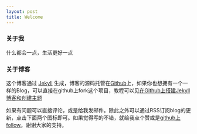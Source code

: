 ```yaml
---
layout: post
title: Welcome
---
```

### 关于我

什么都会一点，生活更好一点

### 关于博客

这个博客通过 [Jekyll](http://jekyllrb.com/) 生成，博客的源码托管在[Github](https://github.com/zYeoman/zYeoman.github.io)上，如果你也想拥有一个一样的Blog，可以直接在github上fork这个项目，教程可以见[在Github上搭建Jekyll博客和创建主题](http://liuyanwei.jumppo.com/2014/02/12/how-to-deploy-a-blog-on-github-by-jekyll.html)


如果有问题可以直接评论，或是给我发邮件。除此之外可以通过RSS订阅blog的更新，点击下面两个图标即可。如果觉得写的不错，就给我点个赞或是[github上follow](https://github.com/zYeoman/)。谢谢大家的支持。
